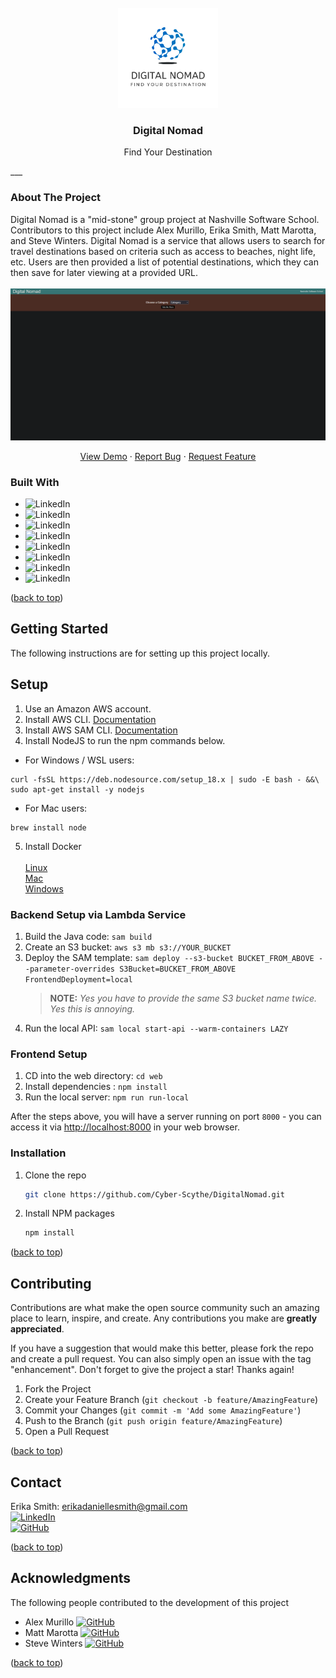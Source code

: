 <!-- PROJECT SHIELDS -->
<!--
*** I'm using markdown "reference style" links for readability.
*** Reference links are enclosed in brackets [ ] instead of parentheses ( ).
*** See the bottom of this document for the declaration of the reference variables
*** for contributors-url, forks-url, etc. This is an optional, concise syntax you may use.
*** https://www.markdownguide.org/basic-syntax/#reference-style-links
-->

<!-- PROJECT LOGO -->
<br />
<div align="center">
    <img src="resources/images/DigitalNomadLogo.PNG" alt="Logo" width="160" height="160">

<h3 align="center">Digital Nomad</h3>

  <p align="center">
    Find Your Destination
    <br />
  </p>
</div>
___


<h3>About The Project</h3>

<p>
Digital Nomad is a "mid-stone" group project at Nashville Software School. Contributors to this project include Alex Murillo, Erika Smith, Matt Marotta, and Steve Winters.
Digital Nomad is a service that allows users to search for travel destinations based on criteria such as access to beaches, night life, etc. Users are then provided a list of potential destinations, which they can then save for later viewing at a provided URL.
<br><br>
<img src ="resources/images/DigitalNomadFrontPage.PNG" alt="FrontPage">

</p>
<p align="center">
<a href="https://github.com/Cyber-Scythe/DigitalNomad">View Demo</a> 
· 
<a href="https://github.com/Cyber-Scythe/DigitalNomad/issues">Report Bug</a> 
·
<a href="https://github.com/Cyber-Scythe/DigitalNomad/issues">Request Feature</a>
</p>


<!-- BUILT WITH -->
### Built With

* <img alt="LinkedIn" src="https://img.shields.io/badge/-Java-red"></a>
* <img alt="LinkedIn" src="https://img.shields.io/badge/-Javascript-orange"></a>
* <img alt="LinkedIn" src="https://img.shields.io/badge/-HTML-blue"></a>
* <img alt="LinkedIn" src="https://img.shields.io/badge/-CSS-green"></a>
* <img alt="LinkedIn" src="https://img.shields.io/badge/-Docker-9cf"></a>
* <img alt="LinkedIn" src="https://img.shields.io/badge/-AWS%20DynamoDB-ff69b4"></a>
* <img alt="LinkedIn" src="https://img.shields.io/badge/-AWS%20CloudFront-yellowgreen"></a>
* <img alt="LinkedIn" src="https://img.shields.io/badge/-AWS%20CloudFormation-purple"></a>

<p>(<a href="#readme-top">back to top</a>)</p>



<!-- GETTING STARTED -->
## Getting Started

The following instructions are for setting up this project locally.


## Setup

1. Use an Amazon AWS account.
2. Install AWS CLI. [Documentation](https://docs.aws.amazon.com/cli/latest/userguide/getting-started-install.html)
3. Install AWS SAM CLI. [Documentation](https://docs.aws.amazon.com/serverless-application-model/latest/developerguide/install-sam-cli.html)
4. Install NodeJS to run the npm commands below.

- For Windows / WSL users:
```shell
curl -fsSL https://deb.nodesource.com/setup_18.x | sudo -E bash - &&\
sudo apt-get install -y nodejs
```
- For Mac users:
```shell
brew install node
```

5. Install Docker <br><br>
  [Linux](https://docs.docker.com/desktop/install/) <br>
  [Mac](https://docs.docker.com/desktop/install/mac-install/) <br>
  [Windows](https://docs.docker.com/desktop/install/windows-install/) <br>

### Backend Setup via Lambda Service
1. Build the Java code: `sam build`
2. Create an S3 bucket: `aws s3 mb s3://YOUR_BUCKET`
3. Deploy the SAM template: `sam deploy --s3-bucket BUCKET_FROM_ABOVE --parameter-overrides S3Bucket=BUCKET_FROM_ABOVE FrontendDeployment=local`
   > **NOTE:** _Yes you have to provide the same S3 bucket name twice. Yes this is annoying._
4. Run the local API: `sam local start-api --warm-containers LAZY`


### Frontend Setup
1. CD into the web directory: `cd web`
2. Install dependencies : `npm install`
3. Run the local server: `npm run run-local`


After the steps above, you will have a server running on port `8000` - you can access it via [http://localhost:8000](http://localhost:8000) in your web browser.


### Installation

1. Clone the repo
   ```bash
   git clone https://github.com/Cyber-Scythe/DigitalNomad.git
   ```
3. Install NPM packages
   ```bash
   npm install
   ```

<p align="left">(<a href="#readme-top">back to top</a>)</p>


<!-- CONTRIBUTING -->
## Contributing

Contributions are what make the open source community such an amazing place to learn, inspire, and create. Any contributions you make are **greatly appreciated**.

If you have a suggestion that would make this better, please fork the repo and create a pull request. You can also simply open an issue with the tag "enhancement".
Don't forget to give the project a star! Thanks again!

1. Fork the Project
2. Create your Feature Branch (`git checkout -b feature/AmazingFeature`)
3. Commit your Changes (`git commit -m 'Add some AmazingFeature'`)
4. Push to the Branch (`git push origin feature/AmazingFeature`)
5. Open a Pull Request

<p align="left">(<a href="#readme-top">back to top</a>)</p>

<!-- CONTACT -->
## Contact

Erika Smith:  erikadaniellesmith@gmail.com
<br>
<a href="https://www.linkedin.com/in/erika-smith-dev/">
<img alt="LinkedIn" src="https://img.shields.io/badge/-LinkedIn-brightgreen"></a>
<br>
<a href="https://github.com/Cyber-Scythe/">
<img alt="GitHub" src="https://img.shields.io/badge/-GitHub-blueviolet"></a>


<p align="left">(<a href="#readme-top">back to top</a>)</p>



<!-- ACKNOWLEDGMENTS -->
## Acknowledgments
  The following people contributed to the development of this project
* Alex Murillo
  <a href="https://github.com/emergency22">
  <img alt="GitHub" src="https://img.shields.io/badge/-GitHub-brightgreen"></a>
  <br>
* Matt Marotta 
  <a href="https://github.com/MattMarotta94">
  <img alt="GitHub" src="https://img.shields.io/badge/-GitHub-brightgreen"></a>
  <br>
* Steve Winters
  <a href="https://github.com/winters5885">
  <img alt="GitHub" src="https://img.shields.io/badge/-GitHub-brightgreen"></a>

<p align="left">(<a href="#readme-top">back to top</a>)</p>

<!-- MARKDOWN LINKS & IMAGES -->
<!-- https://www.markdownguide.org/basic-syntax/#reference-style-links -->
